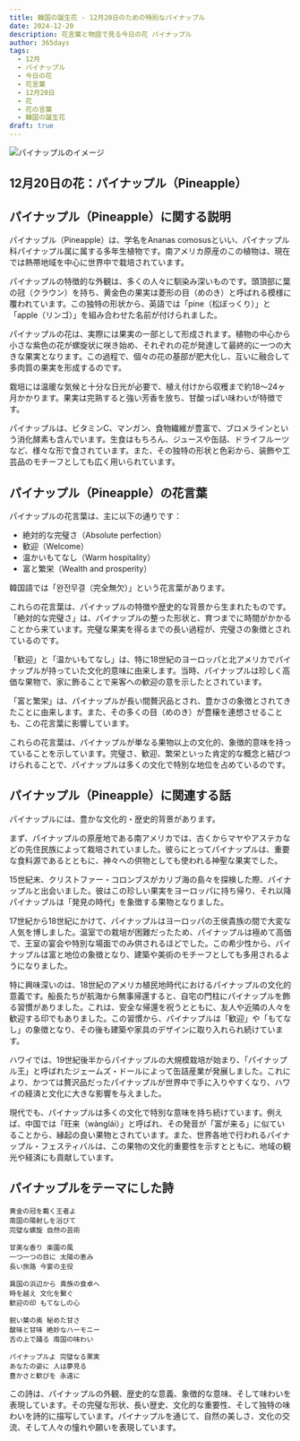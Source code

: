 ```yaml
---
title: 韓国の誕生花 - 12月20日のための特別なパイナップル
date: 2024-12-20
description: 花言葉と物語で見る今日の花 パイナップル
author: 365days
tags:
  - 12月
  - パイナップル
  - 今日の花
  - 花言葉
  - 12月20日
  - 花
  - 花の言葉
  - 韓国の誕生花
draft: true
---
```



![パイナップルのイメージ](#center)


## 12月20日の花：パイナップル（Pineapple）

## パイナップル（Pineapple）に関する説明

パイナップル（Pineapple）は、学名をAnanas comosusといい、パイナップル科パイナップル属に属する多年生植物です。南アメリカ原産のこの植物は、現在では熱帯地域を中心に世界中で栽培されています。

パイナップルの特徴的な外観は、多くの人々に馴染み深いものです。頭頂部に葉の冠（クラウン）を持ち、黄金色の果実は菱形の目（めのき）と呼ばれる模様に覆われています。この独特の形状から、英語では「pine（松ぼっくり）」と「apple（リンゴ）」を組み合わせた名前が付けられました。

パイナップルの花は、実際には果実の一部として形成されます。植物の中心から小さな紫色の花が螺旋状に咲き始め、それぞれの花が発達して最終的に一つの大きな果実となります。この過程で、個々の花の基部が肥大化し、互いに融合して多肉質の果実を形成するのです。

栽培には温暖な気候と十分な日光が必要で、植え付けから収穫まで約18〜24ヶ月かかります。果実は完熟すると強い芳香を放ち、甘酸っぱい味わいが特徴です。

パイナップルは、ビタミンC、マンガン、食物繊維が豊富で、ブロメラインという消化酵素も含んでいます。生食はもちろん、ジュースや缶詰、ドライフルーツなど、様々な形で食されています。また、その独特の形状と色彩から、装飾や工芸品のモチーフとしても広く用いられています。

## パイナップル（Pineapple）の花言葉

パイナップルの花言葉は、主に以下の通りです：

- 絶対的な完璧さ（Absolute perfection）
- 歓迎（Welcome）
- 温かいもてなし（Warm hospitality）
- 富と繁栄（Wealth and prosperity）

韓国語では「완전무결（完全無欠）」という花言葉があります。

これらの花言葉は、パイナップルの特徴や歴史的な背景から生まれたものです。「絶対的な完璧さ」は、パイナップルの整った形状と、育つまでに時間がかかることから来ています。完璧な果実を得るまでの長い過程が、完璧さの象徴とされているのです。

「歓迎」と「温かいもてなし」は、特に18世紀のヨーロッパと北アメリカでパイナップルが持っていた文化的意味に由来します。当時、パイナップルは珍しく高価な果物で、家に飾ることで来客への歓迎の意を示したとされています。

「富と繁栄」は、パイナップルが長い間贅沢品とされ、豊かさの象徴とされてきたことに由来します。また、その多くの目（めのき）が豊穣を連想させることも、この花言葉に影響しています。

これらの花言葉は、パイナップルが単なる果物以上の文化的、象徴的意味を持っていることを示しています。完璧さ、歓迎、繁栄といった肯定的な概念と結びつけられることで、パイナップルは多くの文化で特別な地位を占めているのです。

## パイナップル（Pineapple）に関連する話

パイナップルには、豊かな文化的・歴史的背景があります。

まず、パイナップルの原産地である南アメリカでは、古くからマヤやアステカなどの先住民族によって栽培されていました。彼らにとってパイナップルは、重要な食料源であるとともに、神々への供物としても使われる神聖な果実でした。

15世紀末、クリストファー・コロンブスがカリブ海の島々を探検した際、パイナップルと出会いました。彼はこの珍しい果実をヨーロッパに持ち帰り、それ以降パイナップルは「発見の時代」を象徴する果物となりました。

17世紀から18世紀にかけて、パイナップルはヨーロッパの王侯貴族の間で大変な人気を博しました。温室での栽培が困難だったため、パイナップルは極めて高価で、王室の宴会や特別な場面でのみ供されるほどでした。この希少性から、パイナップルは富と地位の象徴となり、建築や美術のモチーフとしても多用されるようになりました。

特に興味深いのは、18世紀のアメリカ植民地時代におけるパイナップルの文化的意義です。船長たちが航海から無事帰還すると、自宅の門柱にパイナップルを飾る習慣がありました。これは、安全な帰還を祝うとともに、友人や近隣の人々を歓迎する印でもありました。この習慣から、パイナップルは「歓迎」や「もてなし」の象徴となり、その後も建築や家具のデザインに取り入れられ続けています。

ハワイでは、19世紀後半からパイナップルの大規模栽培が始まり、「パイナップル王」と呼ばれたジェームズ・ドールによって缶詰産業が発展しました。これにより、かつては贅沢品だったパイナップルが世界中で手に入りやすくなり、ハワイの経済と文化に大きな影響を与えました。

現代でも、パイナップルは多くの文化で特別な意味を持ち続けています。例えば、中国では「旺来（wànglái）」と呼ばれ、その発音が「富が来る」に似ていることから、縁起の良い果物とされています。また、世界各地で行われるパイナップル・フェスティバルは、この果物の文化的重要性を示すとともに、地域の観光や経済にも貢献しています。

## パイナップルをテーマにした詩

    黄金の冠を戴く王者よ
    南国の陽射しを浴びて
    完璧な螺旋 自然の芸術

    甘美な香り 楽園の風
    一つ一つの目に 太陽の恵み
    長い旅路 今宴の主役

    異国の浜辺から 貴族の食卓へ
    時を越え 文化を繋ぐ
    歓迎の印 もてなしの心

    鋭い葉の奥 秘めた甘さ
    酸味と甘味 絶妙なハーモニー
    舌の上で踊る 南国の味わい

    パイナップルよ 完璧なる果実
    あなたの姿に 人は夢見る
    豊かさと歓びを 永遠に

この詩は、パイナップルの外観、歴史的な意義、象徴的な意味、そして味わいを表現しています。その完璧な形状、長い歴史、文化的な重要性、そして独特の味わいを詩的に描写しています。パイナップルを通じて、自然の美しさ、文化の交流、そして人々の憧れや願いを表現しています。